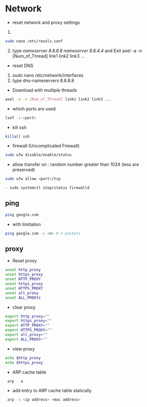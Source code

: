 # Network

- reset network and proxy settings
1.  
```bash
sudo nano /etc/resolv.conf
```
2. type _nameserver 8.8.8.8 nameserver 8.8.4.4_ and Exit
axel -a -n [Num_of_Thread] link1 link2 link3 ...

- reset DNS
1. sudo nano /etc/network/interfaces
2. type dns-nameservers 8.8.8.8
- Download with multiple threads
```bash
axel -a -n [Num_of_Thread] link1 link2 link3 ...
```

- which ports are used
```bash
lsof -i:<port> 
```
- kill ssh
```bash
killall ssh
```

- firewall (Uncomplicated Firewall)
```bash
sudo ufw disable/enable/status
```

- allow transfer on <port> : random number greater than 1024 (less are preserved)
```bash
sudo ufw allow <port>/tcp
```


```bash
- sudo systemctl stop/status firewalld
```
## ping
```bash
ping google.com
```
- with limitation
```bash
ping google.com -c <n> # n packets
```

## proxy
- Reset proxy
```bash
unset http_proxy
unset https_proxy
unset HTTP_PROXY
unset https_proxy
unset HTTPS_PROXY
unset all_proxy
unset ALL_PROXYz
```
- clear proxy
```bash
export http_proxy=""
export https_proxy=""
export HTTP_PROXY=""
export HTTPS_PROXY=""
export all_proxy=""
export ALL_PROXY=""

```
- view proxy
```bash
echo $http_proxy
echo $https_proxy
```

- ARP cache table
```bash
 arp - a
```

- add entry to ARP cache table statically
```bash
 arp -s <ip address> <mac address>
```